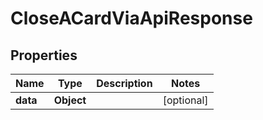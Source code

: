 

# CloseACardViaApiResponse


## Properties

| Name | Type | Description | Notes |
|------------ | ------------- | ------------- | -------------|
|**data** | **Object** |  |  [optional] |



